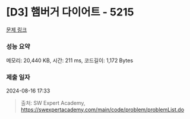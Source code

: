 # [D3] 햄버거 다이어트 - 5215 

[문제 링크](https://swexpertacademy.com/main/code/problem/problemDetail.do?contestProbId=AWT-lPB6dHUDFAVT) 

### 성능 요약

메모리: 20,440 KB, 시간: 211 ms, 코드길이: 1,172 Bytes

### 제출 일자

2024-08-16 17:33



> 출처: SW Expert Academy, https://swexpertacademy.com/main/code/problem/problemList.do